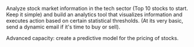 Analyze stock market information in the tech sector (Top 10 stocks to start. Keep it simple) and build an analytics tool that visualizes information and executes action based on certain statistical thresholds. (At its very basic, send a dynamic email if it's time to buy or sell).

Advanced capacity: create a predictive model for the pricing of stocks.

